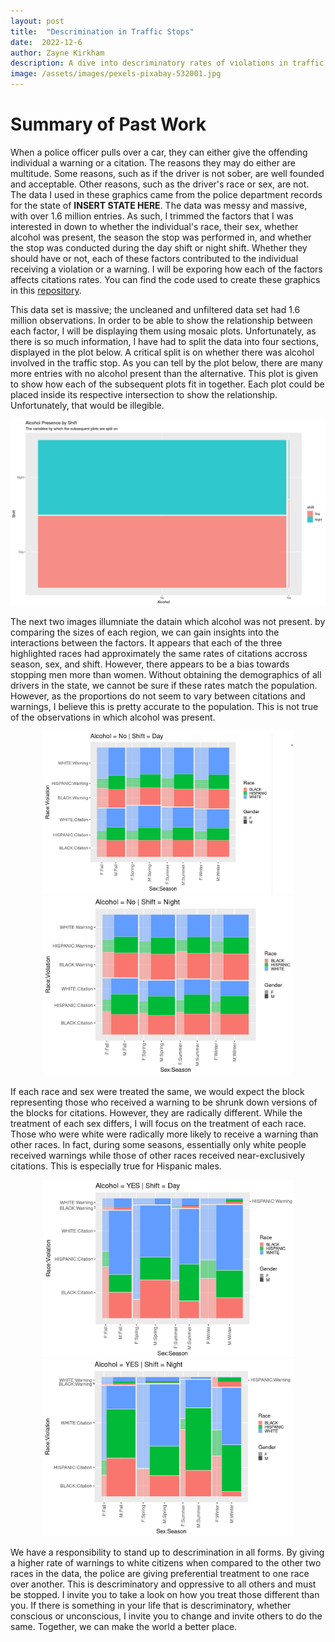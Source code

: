 ```yaml
---
layout: post
title:  "Descrimination in Traffic Stops"
date:  2022-12-6
author: Zayne Kirkham
description: A dive into descriminatory rates of violations in traffic stops
image: /assets/images/pexels-pixabay-532001.jpg
---
```


# Summary of Past Work
When a police officer pulls over a car, they can either give the offending individual a warning or a citation. The reasons they may do either are multitude. Some reasons, such as if the driver is not sober, are well founded and acceptable. Other reasons, such as the driver's race or sex, are not. The data I used in these graphics came from the police department records for the state of **INSERT STATE HERE**. The data was messy and massive, with over 1.6 million entries. As such, I trimmed the factors that I was interested in down to whether the individual's race, their sex, whether alcohol was present, the season the stop was performed in, and whether the stop was conducted during the day shift or night shift. Whether they should have or not, each of these factors contributed to the individual receiving a violation or a warning. I will be exporing how each of the factors affects citations rates. You can find the code used to create these graphics in this [repository](https://github.com/zayne-kirkham/386_Data_Story).

This data set is massive; the uncleaned and unfiltered data set had 1.6 million observations. In order to be able to show the relationship between each factor, I will be displaying them using mosaic plots. Unfortunately, as there is so much information, I have had to split the data into four sections, displayed in the plot below. A critical split is on whether there was alcohol involved in the traffic stop. As you can tell by the plot below, there are many more entries with no alcohol present than the alternative. This plot is given to show how each of the subsequent plots fit in together. Each plot could be placed inside its respective intersection to show the relationship. Unfortunately, that would be illegible. 

![FIGURE](https://raw.githubusercontent.com/zayne-kirkham/stat386-projects/main/assets/images/Context%20Plot.png)

The next two images illumniate the datain which alcohol was not present. by comparing the sizes of each region, we can gain insights into the interactions between the factors. It appears that each of the three highlighted races had approximately the same rates of citations accross season, sex, and shift. However, there appears to be a bias towards stopping men more than women. Without obtaining the demographics of all drivers in the state, we cannot be sure if these rates match the population. However, as the proportions do not seem to vary between citations and warnings, I believe this is pretty accurate to the population. This is not true of the observations in which alcohol was present. 


<div align="center">
<img src="https://raw.githubusercontent.com/zayne-kirkham/stat386-projects/main/assets/images/no_alcohol_day.png" alt="" style="width:400px;"/> <img src="https://raw.githubusercontent.com/zayne-kirkham/stat386-projects/main/assets/images/no_alcohol_night.png" alt="" style="width:400px;"/> 
<div align="left">
 

 If each race and sex were treated the same, we would expect the block representing those who received a warning to be shrunk down versions of the blocks for citations. However, they are radically different. While the treatment of each sex differs, I will focus on the treatment of each race. Those who were white were radically more likely to receive a warning than other races. In fact, during some seasons, essentially only white people received warnings while those of other races received near-exclusively citations. This is especially true for Hispanic males.  
 
 
<div align="center">
<img src="https://raw.githubusercontent.com/zayne-kirkham/stat386-projects/main/assets/images/alcohol_day.png" alt="" style="width:400px;"/> <img src="https://raw.githubusercontent.com/zayne-kirkham/stat386-projects/main/assets/images/alcohol_night.png" alt="" style="width:400px;"/> 
<div align="left">
  
 
We have a responsibility to stand up to descrimination in all forms. By giving a higher rate of warnings to white citizens when compared to the other two races in the data, the police are giving preferential treatment to one race over another. This is descriminatory and oppressive to all others and must be stopped. I invite you to take a look on how you treat those different than you. If there is something in your life that is descriminatory, whether conscious or unconscious, I invite you to change and invite others to do the same. Together, we can make the world a better place. 
  
